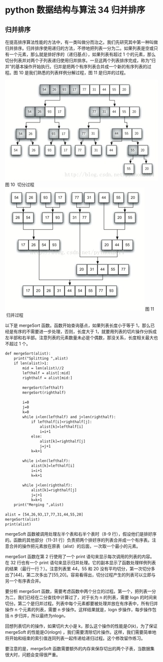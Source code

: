 # python 数据结构与算法 34 归并排序

## 归并排序

在提高排序算法性能的方法中，有一类叫做分而治之。我们先研究其中第一种叫做归并排序。归并排序使用递归的方法，不停地把列表一分为二。如果列表是空或只有一个元素，那么就是排好序的（递归基点），如果列表有超过 1 个的元素，那么切分列表并对两个子列表递归使用归并排序。一旦这两个列表排序完成，称为“归并”的基本操作开始执行。归并是把两个有序列表合并成一个新的有序列表的过程。图 10 是我们熟悉的列表样例分解过程，图 11 是归并的过程。

![](img/aa9ad8a0d23d1d286523ee1ef16839d0.jpg)
图 10  切分过程![](img/2d2871a8ccb680633ed73586e6a0ccb7.jpg)
图 11  归并过程

以下是 mergeSort 函数。函数开始查询基点，如果列表长度小于等于 1，那么已经是有序的不需要进一步处理，否则，长度大于 1，就要用列表的切片操作分拆成左半部和右半部。注意列表的元素数量未必是个偶数，那没关系，长度相关最大也不超过 1 个。

```
def mergeSort(alist):
    print("Splitting ",alist)
    if len(alist)>1:
        mid = len(alist)//2
        lefthalf = alist[:mid]
        righthalf = alist[mid:]

        mergeSort(lefthalf)
        mergeSort(righthalf)

        i=0
        j=0
        k=0
        while i<len(lefthalf) and j<len(righthalf):
            if lefthalf[i]<righthalf[j]:
                alist[k]=lefthalf[i]
                i=i+1
            else:
                alist[k]=righthalf[j]
                j=j+1
            k=k+1

        while i<len(lefthalf):
            alist[k]=lefthalf[i]
            i=i+1
            k=k+1

        while j<len(righthalf):
            alist[k]=righthalf[j]
            j=j+1
            k=k+1
    print("Merging ",alist)

alist = [54,26,93,17,77,31,44,55,20]
mergeSort(alist)
print(alist)

```

mergeSoft 函数被调用处理左半个表和右半个表时（8-9 行），假设他们是排好序的。函数的其他部分（11-31 行）负责把两个排好序的列表合并成一个有序表。注意合并的操作把元素放在原表（alist）的后面，一次取一个最小的元素。

mergeSort 函数在第 2 行使用了一个 print 语句来显示每次调用的列表的内容。在 32 行也有一个 print 语句来显示归并处理。它的副本显示了函数处理样例列表的结果（最行一行？）。注意列表里 44，55 和 20 没有平均切分，第一次切分多出了[44]，第二次多出了[55,20]。容易看得出，切分过程产生的列表可以立即与另一个有序表合并。

要分析 mergeSort 函数，需要考虑函数中两个分立的过程。第一个，把列表一分为二，我们已经在二分查找中计算过了，对于长为 n 的列表，需要 logn 的时间来切分。第二个是归并过程。列表中每个元素都要被处理并放在有序表中，所有归并操作 n 个元素的列表，需要 n 步操作。这样结果就是，logn 步操作，每步操作包括 n 步归并，所以最终为*n*log*n。*

回想列表切片的操作，如果切片大小是 k，那么这个操作的性能是*O*(*k*)，为了保证 mergeSoft 的性能是*O*(*n*log*n*) ，我们需要清除切片操作。这样，我们需要简单地将开始和结束的索引值连同列表一起传递给递归过程。这个修改留作练习。

要注意的是，mergeSoft 函数需要额外的内存来保存切出的两个子表，当数据集很大时，问题会变得很严重。